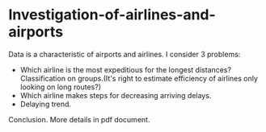 # Investigation-of-airlines-and-airports

Data is a characteristic of airports and airlines.
I consider 3 problems:
* Which airline is the most expeditious for the longest distances? Classification on groups.(It's right to estimate efficiency of airlines only looking on long routes?)
* Which airline makes steps for decreasing arriving delays.
* Delaying trend.

Conclusion.
More details in pdf document.
